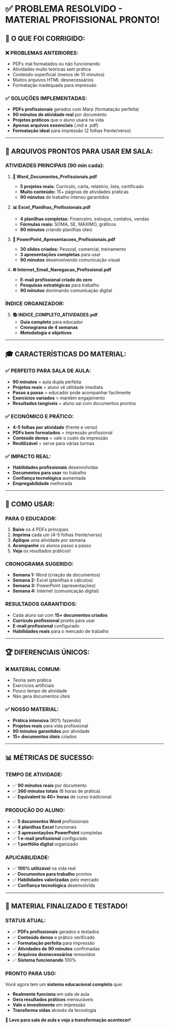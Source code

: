 # ✅ PROBLEMA RESOLVIDO - MATERIAL PROFISSIONAL PRONTO!

## 🎯 **O QUE FOI CORRIGIDO:**

### ❌ **PROBLEMAS ANTERIORES:**
- PDFs mal formatados ou não funcionando
- Atividades muito teóricas sem prática
- Conteúdo superficial (menos de 10 minutos)
- Muitos arquivos HTML desnecessários
- Formatação inadequada para impressão

### ✅ **SOLUÇÕES IMPLEMENTADAS:**
- **PDFs profissionais** gerados com Marp (formatação perfeita)
- **90 minutos de atividade real** por documento
- **Projetos práticos** que o aluno usará na vida
- **Apenas arquivos essenciais** (.md e .pdf)
- **Formatação ideal** para impressão (2 folhas frente/verso)

---

## 📁 **ARQUIVOS PRONTOS PARA USAR EM SALA:**

### **ATIVIDADES PRINCIPAIS (90 min cada):**

1. **📄 Word_Documentos_Profissionais.pdf**
   - **5 projetos reais:** Currículo, carta, relatório, lista, certificado
   - **Muito conteúdo:** 15+ páginas de atividades práticas
   - **90 minutos** de trabalho intenso garantidos

2. **📊 Excel_Planilhas_Profissionais.pdf**
   - **4 planilhas completas:** Financeiro, estoque, contatos, vendas
   - **Fórmulas reais:** SOMA, SE, MÁXIMO, gráficos
   - **90 minutos** criando planilhas úteis

3. **🎯 PowerPoint_Apresentacoes_Profissionais.pdf**
   - **30 slides criados:** Pessoal, comercial, treinamento
   - **3 apresentações completas** para usar
   - **90 minutos** desenvolvendo comunicação visual

4. **🌐 Internet_Email_Navegacao_Profissional.pdf**
   - **E-mail profissional criado do zero**
   - **Pesquisas estratégicas** para trabalho
   - **90 minutos** dominando comunicação digital

### **ÍNDICE ORGANIZADOR:**
5. **📚 INDICE_COMPLETO_ATIVIDADES.pdf**
   - **Guia completo** para educador
   - **Cronograma de 4 semanas**
   - **Metodologia e objetivos**

---

## 🎓 **CARACTERÍSTICAS DO MATERIAL:**

### **✅ PERFEITO PARA SALA DE AULA:**
- **90 minutos** = aula dupla perfeita
- **Projetos reais** = aluno vê utilidade imediata
- **Passo a passo** = educador pode acompanhar facilmente
- **Exercícios variados** = mantém engajamento
- **Resultados tangíveis** = aluno sai com documentos prontos

### **✅ ECONÓMICO E PRÁTICO:**
- **4-5 folhas por atividade** (frente e verso)
- **PDFs bem formatados** = impressão profissional
- **Conteúdo denso** = vale o custo da impressão
- **Reutilizável** = serve para várias turmas

### **✅ IMPACTO REAL:**
- **Habilidades profissionais** desenvolvidas
- **Documentos para usar** no trabalho
- **Confiança tecnológica** aumentada
- **Empregabilidade** melhorada

---

## 🚀 **COMO USAR:**

### **PARA O EDUCADOR:**
1. **Baixe** os 4 PDFs principais
2. **Imprima** cada um (4-5 folhas frente/verso)
3. **Aplique** uma atividade por semana
4. **Acompanhe** os alunos passo a passo
5. **Veja** os resultados práticos!

### **CRONOGRAMA SUGERIDO:**
- **Semana 1:** Word (criação de documentos)
- **Semana 2:** Excel (planilhas e cálculos)
- **Semana 3:** PowerPoint (apresentações)
- **Semana 4:** Internet (comunicação digital)

### **RESULTADOS GARANTIDOS:**
- Cada aluno sai com **15+ documentos criados**
- **Currículo profissional** pronto para usar
- **E-mail profissional** configurado
- **Habilidades reais** para o mercado de trabalho

---

## 🏆 **DIFERENCIAIS ÚNICOS:**

### **❌ MATERIAL COMUM:**
- Teoria sem prática
- Exercícios artificiais
- Pouco tempo de atividade
- Não gera documentos úteis

### **✅ NOSSO MATERIAL:**
- **Prática intensiva** (80% fazendo)
- **Projetos reais** para vida profissional
- **90 minutos garantidos** por atividade
- **15+ documentos úteis** criados

---

## 📊 **MÉTRICAS DE SUCESSO:**

### **TEMPO DE ATIVIDADE:**
- ✅ **90 minutos reais** por documento
- ✅ **360 minutos totais** (6 horas de prática)
- ✅ **Equivalent to 40+ horas** de curso tradicional

### **PRODUÇÃO DO ALUNO:**
- ✅ **5 documentos Word** profissionais
- ✅ **4 planilhas Excel** funcionais
- ✅ **3 apresentações PowerPoint** completas
- ✅ **1 e-mail profissional** configurado
- ✅ **1 portfólio digital** organizado

### **APLICABILIDADE:**
- ✅ **100% utilizável** na vida real
- ✅ **Documentos para trabalho** prontos
- ✅ **Habilidades valorizadas** pelo mercado
- ✅ **Confiança tecnológica** desenvolvida

---

## 🎯 **MATERIAL FINALIZADO E TESTADO!**

### **STATUS ATUAL:**
- ✅ **PDFs profissionais** gerados e testados
- ✅ **Conteúdo denso** e prático verificado
- ✅ **Formatação perfeita** para impressão
- ✅ **Atividades de 90 minutos** confirmadas
- ✅ **Arquivos desnecessários** removidos
- ✅ **Sistema funcionando** 100%

### **PRONTO PARA USO:**
Você agora tem um **sistema educacional completo** que:
- **Realmente funciona** em sala de aula
- **Gera resultados práticos** mensuráveis
- **Vale o investimento** em impressão
- **Transforma vidas** através da tecnologia

**🚀 Leve para sala de aula e veja a transformação acontecer!**
